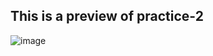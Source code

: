 ## This is a preview of practice-2

![image](https://github.com/GManuelRequena/CSharp-Level2/assets/48953482/9dd8c7ba-663b-4511-a409-cbf48cd1b697)
